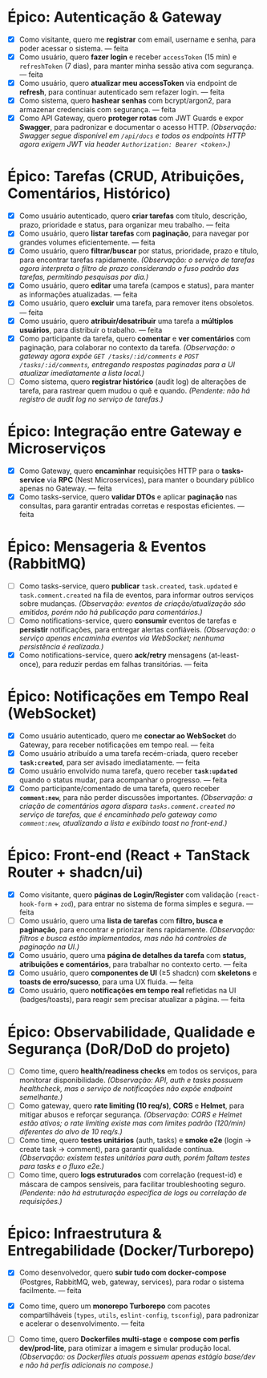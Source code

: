 # Épico: Autenticação & Gateway

* [x] Como visitante, quero me **registrar** com email, username e senha, para poder acessar o sistema. — feita
* [x] Como usuário, quero **fazer login** e receber `accessToken` (15 min) e `refreshToken` (7 dias), para manter minha sessão ativa com segurança. — feita
* [x] Como usuário, quero **atualizar meu accessToken** via endpoint de **refresh**, para continuar autenticado sem refazer login. — feita
* [x] Como sistema, quero **hashear senhas** com bcrypt/argon2, para armazenar credenciais com segurança. — feita
* [x] Como API Gateway, quero **proteger rotas** com JWT Guards e expor **Swagger**, para padronizar e documentar o acesso HTTP. _(Observação: Swagger segue disponível em `/api/docs` e todos os endpoints HTTP agora exigem JWT via header `Authorization: Bearer <token>`.)_

# Épico: Tarefas (CRUD, Atribuições, Comentários, Histórico)

* [x] Como usuário autenticado, quero **criar tarefas** com título, descrição, prazo, prioridade e status, para organizar meu trabalho. — feita
* [x] Como usuário, quero **listar tarefas** com **paginação**, para navegar por grandes volumes eficientemente. — feita
* [x] Como usuário, quero **filtrar/buscar** por status, prioridade, prazo e título, para encontrar tarefas rapidamente. _(Observação: o serviço de tarefas agora interpreta o filtro de prazo considerando o fuso padrão das tarefas, permitindo pesquisas por dia.)_
* [x] Como usuário, quero **editar** uma tarefa (campos e status), para manter as informações atualizadas. — feita
* [x] Como usuário, quero **excluir** uma tarefa, para remover itens obsoletos. — feita
* [x] Como usuário, quero **atribuir/desatribuir** uma tarefa a **múltiplos usuários**, para distribuir o trabalho. — feita
* [x] Como participante da tarefa, quero **comentar** e **ver comentários** com paginação, para colaborar no contexto da tarefa. _(Observação: o gateway agora expõe `GET /tasks/:id/comments` e `POST /tasks/:id/comments`, entregando respostas paginadas para a UI atualizar imediatamente a lista local.)_
* [ ] Como sistema, quero **registrar histórico** (audit log) de alterações de tarefa, para rastrear quem mudou o quê e quando. _(Pendente: não há registro de audit log no serviço de tarefas.)_

# Épico: Integração entre Gateway e Microserviços

* [x] Como Gateway, quero **encaminhar** requisições HTTP para o **tasks-service** via **RPC** (Nest Microservices), para manter o boundary público apenas no Gateway. — feita
* [x] Como tasks-service, quero **validar DTOs** e aplicar **paginação** nas consultas, para garantir entradas corretas e respostas eficientes. — feita

# Épico: Mensageria & Eventos (RabbitMQ)

* [ ] Como tasks-service, quero **publicar** `task.created`, `task.updated` e `task.comment.created` na fila de eventos, para informar outros serviços sobre mudanças. _(Observação: eventos de criação/atualização são emitidos, porém não há publicação para comentários.)_
* [ ] Como notifications-service, quero **consumir** eventos de tarefas e **persistir** notificações, para entregar alertas confiáveis. _(Observação: o serviço apenas encaminha eventos via WebSocket; nenhuma persistência é realizada.)_
* [x] Como notifications-service, quero **ack/retry** mensagens (at-least-once), para reduzir perdas em falhas transitórias. — feita

# Épico: Notificações em Tempo Real (WebSocket)

* [x] Como usuário autenticado, quero me **conectar ao WebSocket** do Gateway, para receber notificações em tempo real. — feita
* [x] Como usuário atribuído a uma tarefa recém-criada, quero receber **`task:created`**, para ser avisado imediatamente. — feita
* [x] Como usuário envolvido numa tarefa, quero receber **`task:updated`** quando o status mudar, para acompanhar o progresso. — feita
* [x] Como participante/comentado de uma tarefa, quero receber **`comment:new`**, para não perder discussões importantes. _(Observação: a criação de comentários agora dispara `tasks.comment.created` no serviço de tarefas, que é encaminhado pelo gateway como `comment:new`, atualizando a lista e exibindo toast no front-end.)_

# Épico: Front-end (React + TanStack Router + shadcn/ui)

* [x] Como visitante, quero **páginas de Login/Register** com validação (`react-hook-form` + `zod`), para entrar no sistema de forma simples e segura. — feita
* [ ] Como usuário, quero uma **lista de tarefas** com **filtro, busca e paginação**, para encontrar e priorizar itens rapidamente. _(Observação: filtros e busca estão implementados, mas não há controles de paginação na UI.)_
* [x] Como usuário, quero uma **página de detalhes da tarefa** com **status, atribuições e comentários**, para trabalhar no contexto certo. — feita
* [x] Como usuário, quero **componentes de UI** (≥5 shadcn) com **skeletons** e **toasts de erro/sucesso**, para uma UX fluida. — feita
* [x] Como usuário, quero **notificações em tempo real** refletidas na UI (badges/toasts), para reagir sem precisar atualizar a página. — feita

# Épico: Observabilidade, Qualidade e Segurança (DoR/DoD do projeto)

* [ ] Como time, quero **health/readiness checks** em todos os serviços, para monitorar disponibilidade. _(Observação: API, auth e tasks possuem healthcheck, mas o serviço de notificações não expõe endpoint semelhante.)_
* [ ] Como gateway, quero **rate limiting (10 req/s)**, **CORS** e **Helmet**, para mitigar abusos e reforçar segurança. _(Observação: CORS e Helmet estão ativos; o rate limiting existe mas com limites padrão (120/min) diferentes do alvo de 10 req/s.)_
* [ ] Como time, quero **testes unitários** (auth, tasks) e **smoke e2e** (login → create task → comment), para garantir qualidade contínua. _(Observação: existem testes unitários para auth, porém faltam testes para tasks e o fluxo e2e.)_
* [ ] Como time, quero **logs estruturados** com correlação (request-id) e máscara de campos sensíveis, para facilitar troubleshooting seguro. _(Pendente: não há estruturação específica de logs ou correlação de requisições.)_

# Épico: Infraestrutura & Entregabilidade (Docker/Turborepo)

* [x] Como desenvolvedor, quero **subir tudo com docker-compose** (Postgres, RabbitMQ, web, gateway, services), para rodar o sistema facilmente. — feita
* [x] Como time, quero um **monorepo Turborepo** com pacotes compartilháveis (`types`, `utils`, `eslint-config`, `tsconfig`), para padronizar e acelerar o desenvolvimento. — feita
* [ ] Como time, quero **Dockerfiles multi-stage** e **compose com perfis dev/prod-lite**, para otimizar a imagem e simular produção local. _(Observação: os Dockerfiles atuais possuem apenas estágio base/dev e não há perfis adicionais no compose.)_

